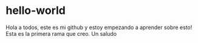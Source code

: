 # hello-world
Hola a todos, este es mi github y estoy empezando a aprender sobre esto! Esta es la primera rama que creo. Un saludo
